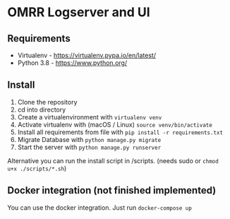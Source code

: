 # OMRR Logserver and UI

## Requirements
* Virtualenv - https://virtualenv.pypa.io/en/latest/
* Python 3.8 - https://www.python.org/

## Install
1. Clone the repository
2. cd into directory 
3. Create a virtualenvironment with ````virtualenv venv````
4. Activate virtualenv with (macOS / Linux) ```source venv/bin/activate```
5. Install all requirements from file with ```pip install -r requirements.txt```
6. Migrate Database with ```python manage.py migrate```
7. Start the server with ```python manage.py runserver```

Alternative you can run the install script in /scripts. (needs sudo or ```chmod u+x ./scripts/*.sh```)

## Docker integration (not finished implemented)
You can use the docker integration. Just run ```docker-compose up```